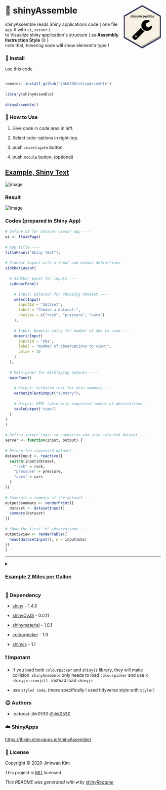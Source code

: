# :yellow_heart: shinyAssemble <img src = 'shinyAssemble.png' width = 120 align = 'right'></img>


shinyAssemble reads Shiny applications code ( one file `app.R` with `ui`, `server` ) <br>
to Visualize shiny application's structure ( as **Assembly Instruction Style** :stuck_out_tongue_winking_eye: ) <br>
note that, hovering node will show element's type ! <br>


### :wrench: Install
use this code

```R 

remotes::install_github('jhk0530/shinyAssemble')

library(shinyAssemble)

shinyAssemble()

```

### :page_facing_up: How to Use

1. Give code in code area in left.
2. Select color options in right-top.
3. push `investigate` button.

4. push `module` button. (optional) 

## [Example, Shiny Text](https://shiny.rstudio.com/articles/basics.html) 

![image](https://user-images.githubusercontent.com/6457691/76185995-41247e00-6214-11ea-92c2-0fbcc07869f4.png)


### Result
![image](https://user-images.githubusercontent.com/6457691/76186023-65805a80-6214-11ea-93df-dc2fa5f3ea8e.png)

 
### Codes (prepared in Shiny App)
 
 ```R
 # Define UI for dataset viewer app ----
ui <- fluidPage(

 # App title ----
 titlePanel("Shiny Text"),

 # Sidebar layout with a input and output definitions ----
 sidebarLayout(

   # Sidebar panel for inputs ----
   sidebarPanel(

     # Input: Selector for choosing dataset ----
     selectInput(
       inputId = "dataset",
       label = "Choose a dataset:",
       choices = c("rock", "pressure", "cars")
     ),

     # Input: Numeric entry for number of obs to view ----
     numericInput(
       inputId = "obs",
       label = "Number of observations to view:",
       value = 10
     )
   ),

   # Main panel for displaying outputs ----
   mainPanel(

     # Output: Verbatim text for data summary ----
     verbatimTextOutput("summary"),

     # Output: HTML table with requested number of observations ----
     tableOutput("view")
   )
 )
)

# Define server logic to summarize and view selected dataset ----
server <- function(input, output) {

 # Return the requested dataset ----
 datasetInput <- reactive({
   switch(input$dataset,
     "rock" = rock,
     "pressure" = pressure,
     "cars" = cars
   )
 })

 # Generate a summary of the dataset ----
 output$summary <- renderPrint({
   dataset <- datasetInput()
   summary(dataset)
 })

 # Show the first "n" observations ----
 output$view <- renderTable({
   head(datasetInput(), n = input$obs)
 })
}
 ```

------


<details>
 <summary> 
 
 ### [Example 2 Miles per Gallon](https://shiny.rstudio.com/articles/build.html) 
 
 </summary>
 
 ### Codes
 
 ``` R
 # Define UI for miles per gallon app ----
ui <- fluidPage(

  # App title ----
  titlePanel("Miles Per Gallon"),

  # Sidebar layout with input and output definitions ----
  sidebarLayout(

    # Sidebar panel for inputs ----
    sidebarPanel(

      # Input: Selector for variable to plot against mpg ----
      selectInput(
        "variable", "Variable:",
        c(
          "Cylinders" = "cyl",
          "Transmission" = "am",
          "Gears" = "gear"
        )
      ),

      # Input: Checkbox for whether outliers should be included ----
      checkboxInput("outliers", "Show outliers", TRUE)
    ),

    # Main panel for displaying outputs ----
    mainPanel(

      # Output: Formatted text for caption ----
      h3(textOutput("caption")),

      # Output: Plot of the requested variable against mpg ----
      plotOutput("mpgPlot")
    )
  )
)

# Data pre-processing ----
# Tweak the "am" variable to have nicer factor labels -- since this
# doesn't rely on any user inputs, we can do this once at startup
# and then use the value throughout the lifetime of the app
mpgData <- mtcars
mpgData$am <- factor(mpgData$am, labels = c("Automatic", "Manual"))

# Define server logic to plot various variables against mpg ----
server <- function(input, output) {

  # Compute the formula text ----
  # This is in a reactive expression since it is shared by the
  # output$caption and output$mpgPlot functions
  formulaText <- reactive({
    paste("mpg ~", input$variable)
  })

  # Return the formula text for printing as a caption ----
  output$caption <- renderText({
    formulaText()
  })

  # Generate a plot of the requested variable against mpg ----
  # and only exclude outliers if requested
  output$mpgPlot <- renderPlot({
    boxplot(as.formula(formulaText()),
      data = mpgData,
      outline = input$outliers,
      col = "#75AADB", pch = 19
    )
  })
}

 ```
 
 ### Result
 
 ![image](https://user-images.githubusercontent.com/6457691/76186147-bc862f80-6214-11ea-9b9b-b8a25e22ea24.png)
 
 </details>
 
  
### :paperclip: Dependency

* [shiny](https://github.com/rstudio/shiny) - 1.4.0
* [shinyCyJS](https://github.com/jhk0530/shinyCyJS) - 0.0.11
* [shinymaterial](https://github.com/ericrayanderson/shinymaterial) - 1.0.1
* [colourpicker](https://github.com/daattali/colourpicker) - 1.0

* [shinyjs](https://github.com/daattali/shinyjs) - 1.1

### :exclamation:	Impotant

- If you load both `colourpicker` and `shinyjs` library, they will make collision. `shinyAssemble` only needs to load `colourpicker` and use ```R  shinyjs::runjs() ``` instead load `shinyjs`

- use `styled code`, (more specifically I used tidyverse style with `styler`)


### :blush: Authors

* :octocat: jhk0530 [@jhk0530](https://github.com/jhk0530)

### :cloud: ShinyApps

https://jhkim.shinyapps.io/shinyAssemble/

### :memo: License
Copyright :copyright: 2020 Jinhwan Kim

This project is [MIT](https://opensource.org/licenses/MIT) licensed

*This README was generated with :two_hearts: by [shinyReadme](http://github.com/jhk0530/shinyReadme)*
